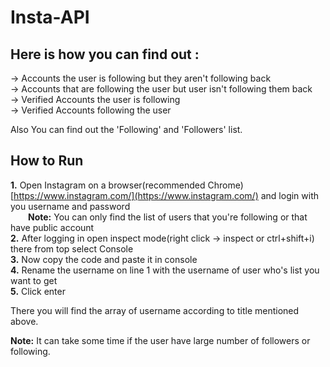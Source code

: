 # Insta-API

## Here is how you can find out :
-> Accounts the user is following but they aren't following back\
-> Accounts that are following the user but user isn't following them back\
-> Verified Accounts the user is following\
-> Verified Accounts following the user

Also You can find out the 'Following' and 'Followers' list.


## How to Run

**1.** Open Instagram on a browser(recommended Chrome) [https://www.instagram.com/](https://www.instagram.com/) and login with you username and password\
  **Note:** You can only find the list of users that you're following or that have public account\
**2.** After logging in open inspect mode(right click -> inspect or ctrl+shift+i) there from top select Console\
**3.** Now copy the code and paste it in console\
**4.** Rename the username on line 1 with the username of user who's list you want to get\
**5.** Click enter

 There you will find the array of username according to title mentioned above.
 
 **Note:** It can take some time if the user have large number of followers or following. 

 
